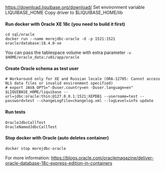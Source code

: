 
https://download.liquibase.org/download/
Set environment variable LIQUIBASE_HOME
Copy driver to $LIQUIBASE_HOME/lib

#### Run docker with Oracle XE 18c (you need to build it first)
```
cd sql/oracle
docker run --name morejdbc-oracle -d -p 1521:1521 oracle/database:18.4.0-xe
```
You can pass the tablespace volume with extra parameter `-v $HOME/oracle_data:/u01/app/oracle` 

#### Create Oracle schema as test user
```
# Workaround only for XE and Russian locale (ORA-12705: Cannot access NLS data files or invalid environment specified)
# export JAVA_OPTS="-Duser.country=en -Duser.language=en"
$LIQUIBASE_HOME/liquibase --url=jdbc:oracle:thin:@127.0.0.1:1521:XEPDB1 --username=test --password=test --changeLogFile=changelog.xml --logLevel=info update
```

#### Run tests
```
OracleJdbcCallTest
OracleNamedJdbcCallTest
```

#### Stop docker with Oracle (auto deletes container)
```
docker stop morejdbc-oracle
```

For more information:
https://blogs.oracle.com/oraclemagazine/deliver-oracle-database-18c-express-edition-in-containers
